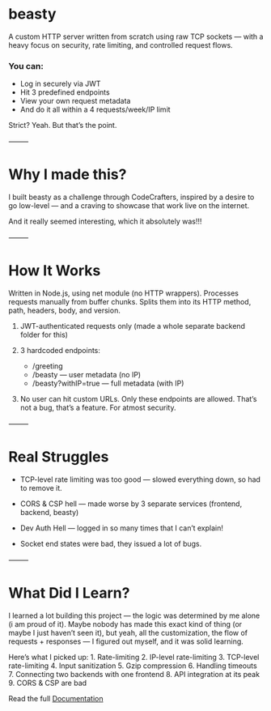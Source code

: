 # beasty

A custom HTTP server written from scratch using raw TCP sockets — with a heavy focus on security, rate limiting, and controlled request flows.

### You can:

- Log in securely via JWT
- Hit 3 predefined endpoints
- View your own request metadata
- And do it all within a 4 requests/week/IP limit

Strict? Yeah. But that’s the point.

⸻

# Why I made this?

I built beasty as a challenge through CodeCrafters, inspired by a desire to go low-level — and a craving to showcase that work live on the internet.

And it really seemed interesting, which it absolutely was!!!

⸻

# How It Works

Written in Node.js, using net module (no HTTP wrappers).
Processes requests manually from buffer chunks.
Splits them into its HTTP method, path, headers, body, and version.

1. JWT-authenticated requests only (made a whole separate backend folder for this)

2. 3 hardcoded endpoints:
	-	/greeting
	-	/beasty — user metadata (no IP)
	-	/beasty?withIP=true — full metadata (with IP)

3.	No user can hit custom URLs. Only these endpoints are allowed. That’s not a bug, that’s a feature. For atmost security.

⸻

# Real Struggles

- TCP-level rate limiting was too good — slowed everything down, so had to remove it.

- CORS & CSP hell — made worse by 3 separate services 
(frontend, backend, beasty)

- Dev Auth Hell — logged in so many times that I can’t explain!

- Socket end states were bad, they issued a lot of bugs.

⸻

# What Did I Learn?

I learned a lot building this project — the logic was determined by me alone (i am proud of it). Maybe nobody has made this exact kind of thing (or maybe I just haven’t seen it), but yeah, all the customization, the flow of requests + responses — I figured out myself, and it was solid learning.

Here’s what I picked up:
	1.	Rate-limiting
	2.	IP-level rate-limiting
	3.	TCP-level rate-limiting
	4.	Input sanitization
	5.	Gzip compression
	6.	Handling timeouts
	7.	Connecting two backends with one frontend
	8.	API integration at its peak
	9.	CORS & CSP are bad

Read the full [Documentation](https://cypress-cayenne-00d.notion.site/Making-of-beasty-2145118366ab809d91c1d42dd96cc57a)



